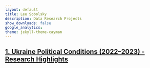 ```yaml
---
layout: default
title: Lee Sobolsky
description: Data Research Projects
show_downloads: false
google_analytics:
theme: jekyll-theme-cayman
---
```


## [1. Ukraine Political Conditions (2022–2023) - Research Highlights](https://sobolsky.github.io/upc/)
